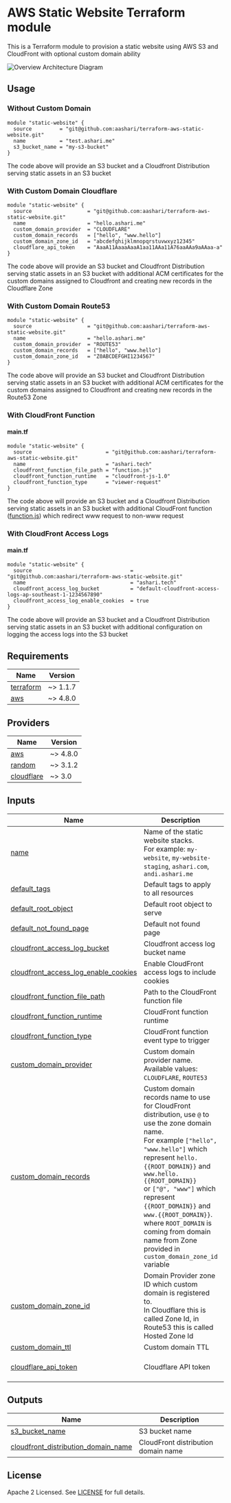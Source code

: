# AWS Static Website Terraform module

This is a Terraform module to provision a static website using AWS S3 and CloudFront with optional custom domain ability

![Overview Architecture Diagram](architecture-diagram.png)

## Usage

### Without Custom Domain
```
module "static-website" {
  source         = "git@github.com:aashari/terraform-aws-static-website.git"
  name           = "test.ashari.me"
  s3_bucket_name = "my-s3-bucket"
}
```
The code above will provide an S3 bucket and a Cloudfront Distribution serving static assets in an S3 bucket

### With Custom Domain Cloudflare
```
module "static-website" {
  source                  = "git@github.com:aashari/terraform-aws-static-website.git"
  name                    = "hello.ashari.me"
  custom_domain_provider  = "CLOUDFLARE"
  custom_domain_records   = ["hello", "www.hello"]
  custom_domain_zone_id   = "abcdefghijklmnopqrstuvwxyz12345"
  cloudflare_api_token    = "AaaA11AaaaAaaA1aa11AAa11A76aaAAa9aAAaa-a"
}
```
The code above will provide an S3 bucket and Cloudfront Distribution serving static assets in an S3 bucket with additional ACM certificates for the custom domains assigned to Cloudfront and creating new records in the Cloudflare Zone

### With Custom Domain Route53
```
module "static-website" {
  source                  = "git@github.com:aashari/terraform-aws-static-website.git"
  name                    = "hello.ashari.me"
  custom_domain_provider  = "ROUTE53"
  custom_domain_records   = ["hello", "www.hello"]
  custom_domain_zone_id   = "Z0ABCDEFGHI1234567"
}
```
The code above will provide an S3 bucket and Cloudfront Distribution serving static assets in an S3 bucket with additional ACM certificates for the custom domains assigned to Cloudfront and creating new records in the Route53 Zone

### With CloudFront Function

#### main.tf
```
module "static-website" {
  source                        = "git@github.com:aashari/terraform-aws-static-website.git"
  name                          = "ashari.tech"
  cloudfront_function_file_path = "function.js"
  cloudfront_function_runtime   = "cloudfront-js-1.0"
  cloudfront_function_type      = "viewer-request"
}

```
The code above will provide an S3 bucket and a Cloudfront Distribution serving static assets in an S3 bucket with additional CloudFront function ([function.js](examples/with-cloudfront-function/function.js)) which redirect www request to non-www request

### With CloudFront Access Logs

#### main.tf
```
module "static-website" {
  source                                = "git@github.com:aashari/terraform-aws-static-website.git"
  name                                  = "ashari.tech"
  cloudfront_access_log_bucket          = "default-cloudfront-access-logs-ap-southeast-1-1234567890"
  cloudfront_access_log_enable_cookies  = true
}

```
The code above will provide an S3 bucket and a Cloudfront Distribution serving static assets in an S3 bucket with additional configuration on logging the access logs into the S3 bucket

## Requirements

| Name | Version |
|------|---------|
| <a name="requirement_terraform"></a> [terraform](#requirement\_terraform) | ~> 1.1.7 |
| <a name="requirement_aws"></a> [aws](#requirement\_aws) | ~> 4.8.0 |

## Providers

| Name | Version |
|------|---------|
| <a name="provider_aws"></a> [aws](#provider\_aws) | ~> 4.8.0 |
| <a name="provider_random"></a> [random](#provider\_random) | ~> 3.1.2 |
| <a name="provider_cloudflare"></a> [cloudflare](#provider\_cloudflare) | ~> 3.0 |

## Inputs

| Name | Description | Type | Default | Required |
|------|-------------|------|---------|:--------:|
| <a name="input_name"></a> [name](#input\_name) | Name of the static website stacks.<br />For example: `my-website`, `my-website-staging`, `ashari.com`, `andi.ashari.me` | `string` | `""` | yes |
| <a name="input_default_tags"></a> [default\_tags](#input\_default\_tags) | Default tags to apply to all resources | `map(string)` | `{}` | no |
| <a name="input_default_root_object"></a> [default\_root\_object](#input\_default\_root\_object) | Default root object to serve | `string` | `index.html` | no |
| <a name="input_default_not_found_page"></a> [default\_not\_found\_page](#input\_default\_not\_found\_page) | Default not found page | `string` | `index.html` | no |
| <a name="input_cloudfront_access_log_bucket"></a> [cloudfront\_access\_log\_bucket](#input\_cloudfront\_access\_log\_bucket) | Cloudfront access log bucket name | `string` |`""`| no |
| <a name="input_cloudfront_access_log_enable_cookies"></a> [cloudfront\_access\_log\_enable\_cookies](#input\_cloudfront\_access\_log\_enable\_cookies) | Enable CloudFront access logs to include cookies | `bool` | `true` | no |
| <a name="input_cloudfront_function_file_path"></a> [cloudfront\_function\_file\_path](#input\_input\_cloudfront\_function\_file\_path) | Path to the CloudFront function file | `string` |`""`| no |
| <a name="input_cloudfront_function_runtime"></a> [cloudfront\_function\_runtime](#input\_input\_cloudfront\_function\_runtime) | CloudFront function runtime | `string` | `cloudfront-js-1.0` | no |
| <a name="input_cloudfront_function_type"></a> [cloudfront\_function\_type](#input\_input\_cloudfront\_function\_type) | CloudFront function event type to trigger | `string` | `viewer-request` | no |
| <a name="input_custom_domain_provider"></a> [custom\_domain\_provider](#input\_custom\_domain\_provider) | Custom domain provider name. <br />Available values: `CLOUDFLARE`, `ROUTE53` | `string` | `""` | no |
| <a name="input_custom_domain_records"></a> [custom\_domain\_records](#input\_custom\_domain\_records) | Custom domain records name to use for CloudFront distribution, use `@` to use the zone domain name.<br />For example `["hello", "www.hello"]` which represent `hello.{{ROOT_DOMAIN}}` and `www.hello.{{ROOT_DOMAIN}}`<br />or `["@", "www"]` which represent `{{ROOT_DOMAIN}}` and `www.{{ROOT_DOMAIN}}`.<br />where `ROOT_DOMAIN` is coming from domain name from Zone provided in `custom_domain_zone_id` variable  | `list(string)` | `[]` | yes if <a name="input_custom_domain_provider"></a> [custom\_domain\_provider](#input\_custom\_domain\_provider) is not empty  |
| <a name="input_custom_domain_zone_id"></a> [custom\_domain\_zone\_id](#input\_custom\_domain\_zone\_id) | Domain Provider zone ID which custom domain is registered to.<br />In Cloudflare this is called Zone Id, in Route53 this is called Hosted Zone Id  | `string` | `""` | yes if <a name="input_custom_domain_provider"></a> [custom\_domain\_provider](#input\_custom\_domain\_provider) is not empty  |
| <a name="input_custom_domain_ttl"></a> [custom\_domain\_ttl](#input\_custom\_domain\_ttl) | Custom domain TTL  | `number` | `300` | no |
| <a name="input_cloudflare_api_token"></a> [cloudflare\_api\_token](#input\_cloudflare\_api\_token) | Cloudflare API token  | `string` | `""` | yes if <a name="input_custom_domain_provider"></a> [custom\_domain\_provider](#input\_custom\_domain\_provider) is equal to `CLOUDFLARE`  |

## Outputs

| Name | Description |
|------|-------------|
| <a name="output_s3_bucket_name"></a> [s3\_bucket\_name](#output\_s3\_bucket\_name) | S3 bucket name |
| <a name="output_cloudfront_distribution_domain_name"></a> [cloudfront\_distribution\_domain\_name](#output\_cloudfront\_distribution\_domain\_name) | CloudFront distribution domain name |

## License
Apache 2 Licensed. See [LICENSE](https://github.com/aashari/terraform-aws-static-website/tree/master/LICENSE) for full details.
